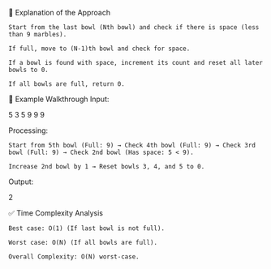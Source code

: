🔹 Explanation of the Approach

    Start from the last bowl (Nth bowl) and check if there is space (less than 9 marbles).

    If full, move to (N-1)th bowl and check for space.

    If a bowl is found with space, increment its count and reset all later bowls to 0.

    If all bowls are full, return 0.

🔹 Example Walkthrough
Input:

5
3 5 9 9 9

Processing:

    Start from 5th bowl (Full: 9) → Check 4th bowl (Full: 9) → Check 3rd bowl (Full: 9) → Check 2nd bowl (Has space: 5 < 9).

    Increase 2nd bowl by 1 → Reset bowls 3, 4, and 5 to 0.

Output:

2

✅ Time Complexity Analysis

    Best case: O(1) (If last bowl is not full).

    Worst case: O(N) (If all bowls are full).

    Overall Complexity: O(N) worst-case.
